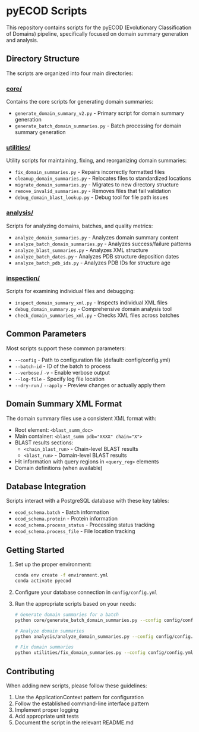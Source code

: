 # pyECOD Scripts

This repository contains scripts for the pyECOD (Evolutionary Classification of Domains) pipeline, specifically focused on domain summary generation and analysis.

## Directory Structure

The scripts are organized into four main directories:

### [core/](core/)
Contains the core scripts for generating domain summaries:
- `generate_domain_summary_v2.py` - Primary script for domain summary generation
- `generate_batch_domain_summaries.py` - Batch processing for domain summary generation

### [utilities/](utilities/)
Utility scripts for maintaining, fixing, and reorganizing domain summaries:
- `fix_domain_summaries.py` - Repairs incorrectly formatted files
- `cleanup_domain_summaries.py` - Relocates files to standardized locations
- `migrate_domain_summaries.py` - Migrates to new directory structure
- `remove_invalid_summaries.py` - Removes files that fail validation
- `debug_domain_blast_lookup.py` - Debug tool for file path issues

### [analysis/](analysis/)
Scripts for analyzing domains, batches, and quality metrics:
- `analyze_domain_summaries.py` - Analyzes domain summary content
- `analyze_batch_domain_summaries.py` - Analyzes success/failure patterns
- `analyze_blast_summaries.py` - Analyzes XML structure
- `analyze_batch_dates.py` - Analyzes PDB structure deposition dates
- `analyze_batch_pdb_ids.py` - Analyzes PDB IDs for structure age

### [inspection/](inspection/)
Scripts for examining individual files and debugging:
- `inspect_domain_summary_xml.py` - Inspects individual XML files
- `debug_domain_summary.py` - Comprehensive domain analysis tool
- `check_domain_summaries_xml.py` - Checks XML files across batches

## Common Parameters

Most scripts support these common parameters:
- `--config` - Path to configuration file (default: config/config.yml)
- `--batch-id` - ID of the batch to process
- `--verbose` / `-v` - Enable verbose output
- `--log-file` - Specify log file location
- `--dry-run` / `--apply` - Preview changes or actually apply them

## Domain Summary XML Format

The domain summary files use a consistent XML format with:
- Root element: `<blast_summ_doc>`
- Main container: `<blast_summ pdb="XXXX" chain="X">`
- BLAST results sections:
  - `<chain_blast_run>` - Chain-level BLAST results
  - `<blast_run>` - Domain-level BLAST results
- Hit information with query regions in `<query_reg>` elements
- Domain definitions (when available)

## Database Integration

Scripts interact with a PostgreSQL database with these key tables:
- `ecod_schema.batch` - Batch information
- `ecod_schema.protein` - Protein information
- `ecod_schema.process_status` - Processing status tracking
- `ecod_schema.process_file` - File location tracking

## Getting Started

1. Set up the proper environment:
   ```bash
   conda env create -f environment.yml
   conda activate pyecod
   ```

2. Configure your database connection in `config/config.yml`

3. Run the appropriate scripts based on your needs:
   ```bash
   # Generate domain summaries for a batch
   python core/generate_batch_domain_summaries.py --config config/config.yml --batch-id 123
   
   # Analyze domain summaries
   python analysis/analyze_domain_summaries.py --config config/config.yml --batch-id 123
   
   # Fix domain summaries
   python utilities/fix_domain_summaries.py --config config/config.yml --batch-id 123 --apply
   ```

## Contributing

When adding new scripts, please follow these guidelines:
1. Use the ApplicationContext pattern for configuration
2. Follow the established command-line interface pattern
3. Implement proper logging
4. Add appropriate unit tests
5. Document the script in the relevant README.md